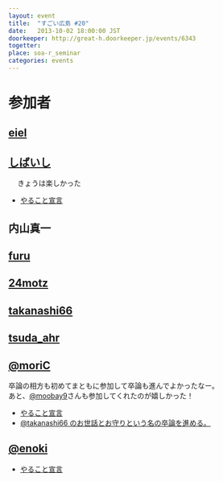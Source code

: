 ```yaml
---
layout: event
title:  "すごい広島 #20"
date:   2013-10-02 18:00:00 JST
doorkeeper: http://great-h.doorkeeper.jp/events/6343
togetter:
place: soa-r_seminar
categories: events
---
```


# 参加者

## [eiel](https://github.com/eiel)

## [しばいし](https://twitter.com/isabisi1484)
　
きょうは楽しかった

* [やること宣言](https://github.com/great-h/great-h.github.io/issues/297)

## 内山真一

## [furu](https://twitter.com/pecosantoyobe)

## [24motz](https://twitter.com/24motz)

## [takanashi66](https://twitter.com/takanashi66)

## [tsuda_ahr](https://twitter.com/tsuda_ahr)

## [@moriC](https://twitter.com/CentBoss)

卒論の相方も初めてまともに参加して卒論も進んでよかったなー。  
あと、[@moobay9](https://twitter.com/moobay9)さんも参加してくれたのが嬉しかった！  

* [やること宣言](https://github.com/great-h/great-h.github.io/issues/300)
* [@takanashi66 のお世話とお守りという名の卒論を進める。](http://moric.github.io/blog/2013/10/02/create-my-graduation-thesis-part1/)

## [@enoki](https://twitter.com/enofujityan)

* [やること宣言](https://github.com/great-h/great-h.github.io/issues/303)
